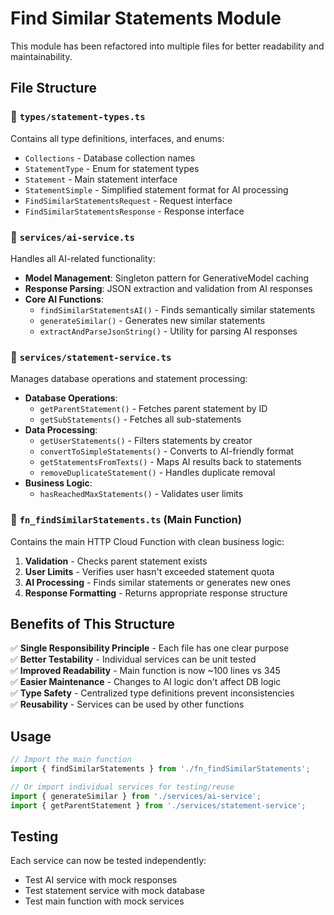 # Find Similar Statements Module

This module has been refactored into multiple files for better readability and maintainability.

## File Structure

### 📁 `types/statement-types.ts`

Contains all type definitions, interfaces, and enums:

- `Collections` - Database collection names
- `StatementType` - Enum for statement types
- `Statement` - Main statement interface
- `StatementSimple` - Simplified statement format for AI processing
- `FindSimilarStatementsRequest` - Request interface
- `FindSimilarStatementsResponse` - Response interface

### 📁 `services/ai-service.ts`

Handles all AI-related functionality:

- **Model Management**: Singleton pattern for GenerativeModel caching
- **Response Parsing**: JSON extraction and validation from AI responses
- **Core AI Functions**:
    - `findSimilarStatementsAI()` - Finds semantically similar statements
    - `generateSimilar()` - Generates new similar statements
    - `extractAndParseJsonString()` - Utility for parsing AI responses

### 📁 `services/statement-service.ts`

Manages database operations and statement processing:

- **Database Operations**:
    - `getParentStatement()` - Fetches parent statement by ID
    - `getSubStatements()` - Fetches all sub-statements
- **Data Processing**:
    - `getUserStatements()` - Filters statements by creator
    - `convertToSimpleStatements()` - Converts to AI-friendly format
    - `getStatementsFromTexts()` - Maps AI results back to statements
    - `removeDuplicateStatement()` - Handles duplicate removal
- **Business Logic**:
    - `hasReachedMaxStatements()` - Validates user limits

### 📁 `fn_findSimilarStatements.ts` (Main Function)

Contains the main HTTP Cloud Function with clean business logic:

1. **Validation** - Checks parent statement exists
2. **User Limits** - Verifies user hasn't exceeded statement quota
3. **AI Processing** - Finds similar statements or generates new ones
4. **Response Formatting** - Returns appropriate response structure

## Benefits of This Structure

✅ **Single Responsibility Principle** - Each file has one clear purpose  
✅ **Better Testability** - Individual services can be unit tested  
✅ **Improved Readability** - Main function is now ~100 lines vs 345  
✅ **Easier Maintenance** - Changes to AI logic don't affect DB logic  
✅ **Type Safety** - Centralized type definitions prevent inconsistencies  
✅ **Reusability** - Services can be used by other functions

## Usage

```typescript
// Import the main function
import { findSimilarStatements } from './fn_findSimilarStatements';

// Or import individual services for testing/reuse
import { generateSimilar } from './services/ai-service';
import { getParentStatement } from './services/statement-service';
```

## Testing

Each service can now be tested independently:

- Test AI service with mock responses
- Test statement service with mock database
- Test main function with mock services
